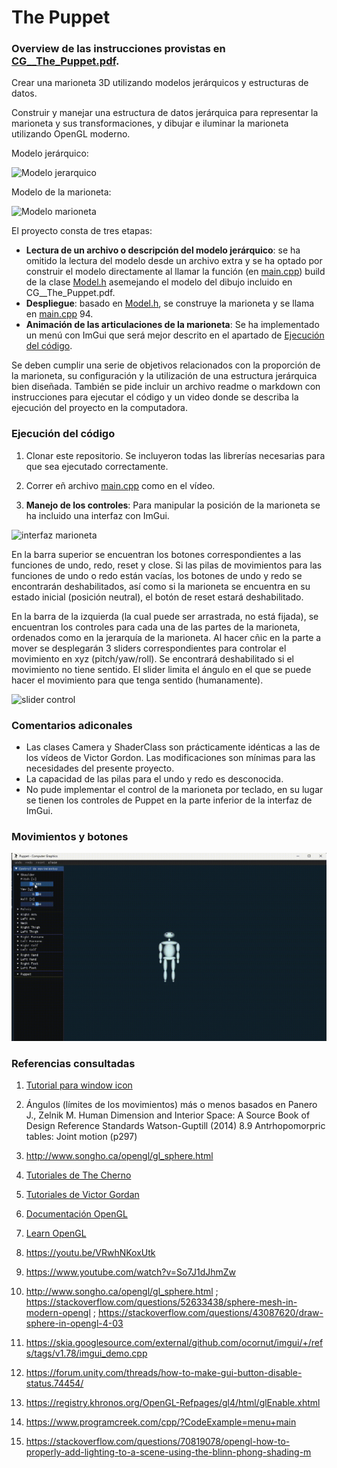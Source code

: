# The Puppet

### Overview de las instrucciones provistas en [CG__The_Puppet.pdf](https://drive.google.com/file/d/1IyVpmkiUmeRPOFF_5HWuvTPRzHP6x5FZ/view).

Crear una marioneta 3D utilizando modelos jerárquicos y estructuras de datos.

Construir y manejar una estructura de datos jerárquica para representar la marioneta y sus transformaciones, y dibujar e iluminar la marioneta utilizando OpenGL moderno. 

Modelo jerárquico:

![Modelo jerarquico](https://i.imgur.com/whbtkc8.jpgE)

Modelo de la marioneta:

![Modelo marioneta](https://i.imgur.com/xtB7SWQ.jpg)

El proyecto consta de tres etapas: 
- **Lectura de un archivo o descripción del modelo jerárquico**: se ha omitido la lectura del modelo desde un archivo extra y se ha optado por construir el modelo directamente al llamar la función (en [main.cpp](main.cpp)) build de la clase [Model.h](Model.h) asemejando el modelo del dibujo incluido en CG__The_Puppet.pdf.
- **Despliegue**: basado en [Model.h](Model.h), se construye la marioneta y se llama en [main.cpp](main.cpp) 94.
- **Animación de las articulaciones de la marioneta**: Se ha implementado un menú con ImGui que será mejor descrito en el apartado de [Ejecución del código](#ejecución-del-código).

Se deben cumplir una serie de objetivos relacionados con la proporción de la marioneta, su configuración y la utilización de una estructura jerárquica bien diseñada. 
También se pide incluir un archivo readme o markdown con instrucciones para ejecutar el código y un video donde se describa la ejecución del proyecto en la computadora.

### Ejecución del código

1. Clonar este repositorio. Se incluyeron todas las librerías necesarias para que sea ejecutado correctamente. 

2. Correr eñ archivo [main.cpp](main.cpp) como en el vídeo.

3. **Manejo de los controles**: Para manipular la posición de la marioneta se ha incluido una interfaz con ImGui. 

![interfaz marioneta](https://i.imgur.com/8fa7e7C.jpg)

En la barra superior se encuentran los botones correspondientes a las funciones de undo, redo, reset y close. Si las pilas de movimientos para las funciones de undo o redo están vacías, los botones de undo y redo se encontrarán deshabilitados, así como si la marioneta se encuentra en su estado inicial (posición neutral), el botón de reset estará deshabilitado. 

En la barra de la izquierda (la cual puede ser arrastrada, no está fijada), se encuentran los controles para cada una de las partes de la marioneta, ordenados como en la jerarquía de la marioneta. Al hacer cñic en la parte a mover se desplegarán 3 sliders correspondientes para controlar el movimiento en xyz (pitch/yaw/roll). Se encontrará deshabilitado si el movimiento no tiene sentido. El slider limita el ángulo en el que se puede hacer el movimiento para que tenga sentido (humanamente).

![slider control](https://i.imgur.com/7v5b63K.jpg)


### Comentarios adiconales
- Las clases Camera y ShaderClass son prácticamente idénticas a las de los vídeos de Victor Gordon. Las modificaciones son mínimas para las necesidades del presente proyecto.
- La capacidad de las pilas para el undo y redo es desconocida.
- No pude implementar el control de la marioneta por teclado, en su lugar se tienen los controles de Puppet en la parte inferior de la interfaz de ImGui.

### Movimientos y botones

![](https://github.com/alond-ra/mmarioneta/blob/main/movements.gif)


### Referencias consultadas

1. [Tutorial para window icon](https://youtu.be/So7J1dJhmZw)

2. Ángulos (límites de los movimientos) más o menos basados en 
Panero J., Zelnik M. Human Dimension and Interior Space: A Source Book of Design Reference Standards Watson-Guptill (2014) 8.9 Antrhopomorpric tables: Joint motion (p297)

3. http://www.songho.ca/opengl/gl_sphere.html

4. [Tutoriales de The Cherno](https://www.youtube.com/playlist?list=PLlrATfBNZ98foTJPJ_Ev03o2oq3-GGOS2)

5. [Tutoriales de Victor Gordan](https://www.youtube.com/playlist?list=PLPaoO-vpZnumdcb4tZc4x5Q-v7CkrQ6M-)

6. [Documentación OpenGL](https://docs.gl/)

7. [Learn OpenGL](https://learnopengl.com/)

8. https://youtu.be/VRwhNKoxUtk

9. https://www.youtube.com/watch?v=So7J1dJhmZw

10. http://www.songho.ca/opengl/gl_sphere.html ; https://stackoverflow.com/questions/52633438/sphere-mesh-in-modern-opengl ; https://stackoverflow.com/questions/43087620/draw-sphere-in-opengl-4-03

11. https://skia.googlesource.com/external/github.com/ocornut/imgui/+/refs/tags/v1.78/imgui_demo.cpp

12. https://forum.unity.com/threads/how-to-make-gui-button-disable-status.74454/

13. https://registry.khronos.org/OpenGL-Refpages/gl4/html/glEnable.xhtml

14. https://www.programcreek.com/cpp/?CodeExample=menu+main

15. https://stackoverflow.com/questions/70819078/opengl-how-to-properly-add-lighting-to-a-scene-using-the-blinn-phong-shading-m


